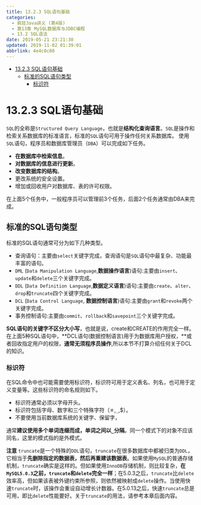 ```yaml
---
title: 13.2.3 SQL语句基础
categories: 
  - 疯狂Java讲义 (第4版)
  - 第13章 MySQL数据库与JDBC编程
  - 13.2 SQL语法
date: 2019-05-21 23:21:30
updated: 2019-11-02 01:39:01
abbrlink: 4e4c0c80
---
```

- [13.2.3 SQL语句基础](/ReadingNotes/4e4c0c80/#13-2-3-SQL语句基础)
    - [标准的SQL语句类型](/ReadingNotes/4e4c0c80/#标准的SQL语句类型)
        - [标识符](/ReadingNotes/4e4c0c80/#标识符)

<!--more-->
<script src="https://cdn.bootcss.com/jquery/3.4.0/jquery.slim.min.js"></script>
<script>$(document).ready(function () {$(".post-body > ul:nth-child(1)").hide();});</script>

<!--end-->
# 13.2.3 SQL语句基础 #
`SQL`的全称是`Structured Query Language`，也就是**结构化查询语言**。`SQL`是操作和检索关系数据库的标准语言，标准的`SQL`语句可用于操作任何关系数据库。
使用`SQL`语句，程序员和数据库管理员（`DBA`）可以完成如下任务。
- **在数据库中检索信息**。
- **对数据库的信息进行更新**。
- **改变数据库的结构**。
- 更改系统的安全设置。
- 增加或回收用户对数据库、表的许可权限。

在上面5个任务中，一般程序员可以管理前3个任务，后面2个任务通常由DBA来完成。
## 标准的SQL语句类型 ##
标准的SQL语句通常可分为如下几种类型。
- 查询语句：主要由`select`关键字完成，查询语句是`SQL`语句中最复杂、功能最丰富的语句。
- `DML` (`Data Manipulation Language`,**数据操作语言**)语句:主要由`insert`、`update`和`delete`三个关键字完成。
- `DDL` (`Data Definition Language`,**数据定义语言**)语句:主要由`create`、`alter`、`drop`和`truncate`四个关键字完成。
- `DCL` (`Data Control Language`, **数据控制语言**)语句:主要由`grant`和`revoke`两个关键字完成。
- 事务控制语句:主要由`commit`、`rollback`和`savepoint`三个关键字完成。

**SQL语句的关键字不区分大小写**，也就是说，create和CREATE的作用完全一样。
在上面5种SQL语句中，**DCL语句(数据控制语言)用于为数据库用户授权，**或者回收指定用户的权限，**通常无须程序员操作**,所以本节不打算介绍任何关于DCL的知识。
### 标识符 ###
在SQL命令中也可能需要使用标识符，标识符可用于定义表名、列名，也可用于定义变量等。这些标识符的命名规则如下。
- 标识符通常必须以字母开头。
- 标识符包括字母、数字和三个特殊字符（`＃`,`_`,$）。
- 不要使用当前数据库系统的关键字、保留字，

通常**建议使用多个单词连缀而成，单词之间以`_`分隔**。同一个模式下的对象不应该同名，这里的模式指的是外模式。

**注意**
`truncate`是一个特殊的`DDL`语句，`truncate`在很多数据库中都被归类为`DDL`，它相当于**先删除指定的数据表，然后再重建该数据表**。如果使用`MySQL`的普通存储机制，`truncate`确实是这样的。但如果使用`InnoDB`存储机制，则比较复杂，**在`MySQL5.0.3`之前，`truncate`和`delete`完全一样**；在5.0.3之后，`truncate`比`delete`效率高，但如果该表被外键约束所参照，则依然被映射成`delete`操作。当使用快速`truncate`时，该操作会重设自动增长计数器。在5.0.13之后，快速`truncate`总是可用，即比`delete`性能要好。关于`truncate`的用法，请参考本章后面内容。

